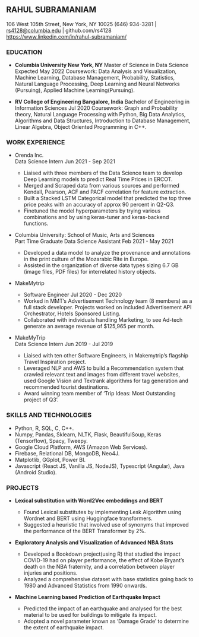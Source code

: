 

## RAHUL SUBRAMANIAM
106 West 105th Street, New York, NY 10025
(646) 934-3281 | rs4128@columbia.edu | github.com/rs4128
https://www.linkedin.com/in/rahul-subramaniam/


### EDUCATION

- **Columbia University	New York, NY**
  Master of Science in Data Science	Expected May 2022
  Coursework: Data Analysis and Visualization, Machine Learning, Database Management, Probability, Statistics, Natural Language Processing, Deep Learning and     Neural Networks (Pursuing), Applied Machine Learning(Pursuing).

- **RV College of Engineering	Bangalore, India**
  Bachelor of Engineering in Information Sciences	Jul 2020
  Coursework: Graph and Probability theory, Natural Language Processing with Python, Big Data Analytics, Algorithms and Data Structures, Introduction to Database Management, Linear Algebra, Object Oriented Programming in C++.

### WORK EXPERIENCE


- Orenda Inc.	
  Data Science Intern	Jun 2021 - Sep 2021
  - Liaised with three members of the Data Science team to develop Deep Learning models to predict Real Time Prices in ERCOT.
  - Merged and Scraped data from various sources and performed Kendall, Pearson, ACF and PACF correlation for feature extraction.
  - Built a Stacked LSTM Categorical model that predicted the top three price peaks with an accuracy of approx 90 percent in Q2-Q3.
  - Finetuned the model hyperparameters  by trying various combinations and by using keras-tuner and keras-backend functions.

- Columbia University: School of Music, Arts and Sciences	
  Part Time Graduate Data Science Assistant	Feb 2021 - May 2021
  - Developed a data model to analyze the provenance and annotations in the print culture of the Mozarabic Rite in Europe.
  - Assisted in the organization of diverse data types sizing 6.7 GB (image files, PDF files) for interrelated history objects.

- MakeMytrip	
  - Software Engineer	Jul 2020 - Dec 2020
  - Worked in MMT’s Advertisement Technology team (8 members) as a full stack developer. Projects worked on included Advertisement API Orchestrator, Hotels Sponsored Listing.
  - Collaborated with individuals handling Marketing, to see Ad-tech generate an average revenue of  $125,965 per month.

- MakeMyTrip	
  Data Science Intern	Jun 2019 - Jul 2019
  - Liaised with ten other Software Engineers, in Makemytrip’s flagship Travel Inspiration project.
  - Leveraged NLP and AWS to build a Recommendation system that crawled relevant text and images from different travel websites, used Google Vision and Textrank algorithms for tag generation and recommended tourist destinations.
  - Award winning team member of ‘Trip Ideas: Most Outstanding project of Q3’.

### SKILLS AND TECHNOLOGIES

- Python, R, SQL, C, C++.
- Numpy, Pandas, Sklearn, NLTK, Flask, BeautifulSoup, Keras (Tensorflow), Spacy, Tweepy.
- Google Cloud Platform, AWS (Amazon Web Services).
- Firebase, Relational DB, MongoDB, Neo4J.
- Matplotlib, GGplot, Power BI.
- Javascript (React JS, Vanilla JS, NodeJS), Typescript (Angular), Java (Android Studio).



### PROJECTS


- **Lexical substitution with Word2Vec embeddings and BERT**	
  - Found Lexical substitutes by implementing Lesk Algorithm using Wordnet and BERT using Huggingface transformers.
  - Suggested a heuristic that involved use of synonyms that improved the performance of the BERT Transformer by 2%.

- **Exploratory Analysis and Visualization of Advanced NBA Stats**	
  - Developed a Bookdown project(using R)  that studied the impact COVID-19 had on player performance, the effect of Kobe Bryant’s death on the NBA fraternity, and a correlation between player injuries and positions.
  - Analyzed a comprehensive dataset with base statistics going back to 1980 and Advanced Statistics from 1990 onwards.

- **Machine Learning based Prediction of Earthquake Impact**
  - Predicted the impact of an earthquake and analysed for the best material to be used for buildings to mitigate its impact.
  - Adopted a novel parameter known as ‘Damage Grade’ to determine the extent of earthquake impact.




